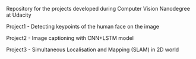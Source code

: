 Repository for the projects developed during Computer Vision Nanodegree at Udacity

Project1 - Detecting keypoints of the human face on the image

Project2 - Image captioning with CNN+LSTM model

Project3 - Simultaneous Localisation and Mapping (SLAM) in 2D world